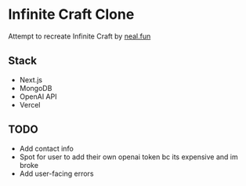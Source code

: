 # Infinite Craft Clone

Attempt to recreate Infinite Craft by [neal.fun](https://neal.fun)

## Stack

- Next.js
- MongoDB
- OpenAI API
- Vercel

## TODO

- Add contact info
- Spot for user to add their own openai token bc its expensive and im broke
- Add user-facing errors
